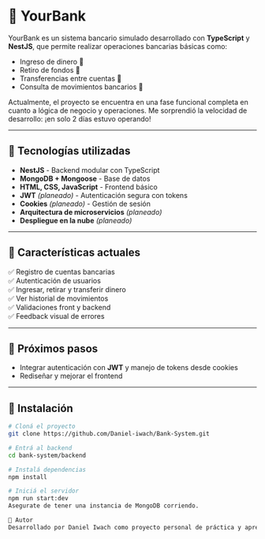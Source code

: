# 💸 YourBank

YourBank es un sistema bancario simulado desarrollado con **TypeScript** y **NestJS**, que permite realizar operaciones bancarias básicas como:

- Ingreso de dinero 🏦  
- Retiro de fondos 💸  
- Transferencias entre cuentas 🔁  
- Consulta de movimientos bancarios 📄  

Actualmente, el proyecto se encuentra en una fase funcional completa en cuanto a lógica de negocio y operaciones. Me sorprendió la velocidad de desarrollo: ¡en solo 2 días estuvo operando!

---

## 🚀 Tecnologías utilizadas

- **NestJS** - Backend modular con TypeScript  
- **MongoDB + Mongoose** - Base de datos  
- **HTML, CSS, JavaScript** - Frontend básico  
- **JWT** *(planeado)* - Autenticación segura con tokens  
- **Cookies** *(planeado)* - Gestión de sesión  
- **Arquitectura de microservicios** *(planeado)*  
- **Despliegue en la nube** *(planeado)*

---

## 🔧 Características actuales

✅ Registro de cuentas bancarias  
✅ Autenticación de usuarios  
✅ Ingresar, retirar y transferir dinero  
✅ Ver historial de movimientos  
✅ Validaciones front y backend  
✅ Feedback visual de errores  

---

## 🧠 Próximos pasos

- Integrar autenticación con **JWT** y manejo de tokens desde cookies  
- Rediseñar y mejorar el frontend  


---

## 📂 Instalación

```bash
# Cloná el proyecto
git clone https://github.com/Daniel-iwach/Bank-System.git

# Entrá al backend
cd bank-system/backend

# Instalá dependencias
npm install

# Iniciá el servidor
npm run start:dev
Asegurate de tener una instancia de MongoDB corriendo.

🙌 Autor
Desarrollado por Daniel Iwach como proyecto personal de práctica y aprendizaje de NestJS + Mongo. Próximamente se explorará también el uso de microservicios y servicios en la nube.


